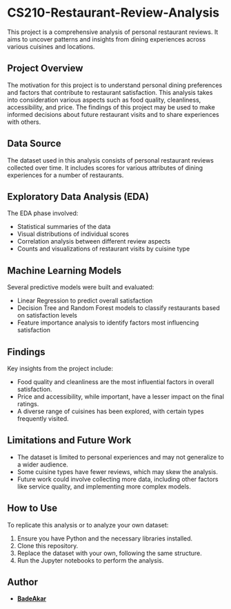 # CS210-Restaurant-Review-Analysis

This project is a comprehensive analysis of personal restaurant reviews. It aims to uncover patterns and insights from dining experiences across various cuisines and locations.

## Project Overview

The motivation for this project is to understand personal dining preferences and factors that contribute to restaurant satisfaction. This analysis takes into consideration various aspects such as food quality, cleanliness, accessibility, and price. The findings of this project may be used to make informed decisions about future restaurant visits and to share experiences with others.

## Data Source

The dataset used in this analysis consists of personal restaurant reviews collected over time. It includes scores for various attributes of dining experiences for a number of restaurants.

## Exploratory Data Analysis (EDA)

The EDA phase involved:

- Statistical summaries of the data
- Visual distributions of individual scores
- Correlation analysis between different review aspects
- Counts and visualizations of restaurant visits by cuisine type

## Machine Learning Models

Several predictive models were built and evaluated:

- Linear Regression to predict overall satisfaction
- Decision Tree and Random Forest models to classify restaurants based on satisfaction levels
- Feature importance analysis to identify factors most influencing satisfaction

## Findings

Key insights from the project include:

- Food quality and cleanliness are the most influential factors in overall satisfaction.
- Price and accessibility, while important, have a lesser impact on the final ratings.
- A diverse range of cuisines has been explored, with certain types frequently visited.

## Limitations and Future Work

- The dataset is limited to personal experiences and may not generalize to a wider audience.
- Some cuisine types have fewer reviews, which may skew the analysis.
- Future work could involve collecting more data, including other factors like service quality, and implementing more complex models.

## How to Use

To replicate this analysis or to analyze your own dataset:

1. Ensure you have Python and the necessary libraries installed.
2. Clone this repository.
3. Replace the dataset with your own, following the same structure.
4. Run the Jupyter notebooks to perform the analysis.

## Author

- **[BadeAkar](https://github.com/badeakar)**

